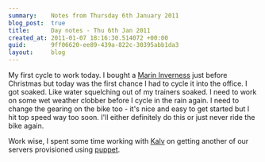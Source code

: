 ```yaml
---
summary:    Notes from Thursday 6th January 2011
blog_post:  true
title:      Day notes - Thu 6th Jan 2011
created_at: 2011-01-07 18:16:30.514072 +00:00
guid:       9ff06620-ee89-439a-822c-30395abb1da3
layout:     blog
---
```

My first cycle to work today.  I bought a [Marin Inverness](http://www.marin.co.uk/2011/bikepage.php?ModNo=11IN) just before Christmas but today was the first chance I had to cycle it into the office.  I got soaked.  Like water squelching out of my trainers soaked.  I need to work on some wet weather clobber before I cycle in the rain again.  I need to change the gearing on the bike too - it's nice and easy to get started but I hit top speed way too soon.  I'll either definitely do this or just never ride the bike again.

Work wise, I spent some time working with [Kalv](http://kalv.co.uk/) on getting another of our servers provisioned using [puppet](http://www.puppetlabs.com/).
